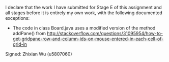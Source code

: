 I declare that the work I have submitted for Stage E of this assignment and all stages before it is entirely my own work, with the
following documented exceptions:

* The code in class Board.java uses a modified version of the method addPane() from <http://stackoverflow.com/questions/31095954/how-to-get-gridpane-row-and-column-ids-on-mouse-entered-in-each-cell-of-grid-in>

Signed: Zhixian Wu (u5807060)
